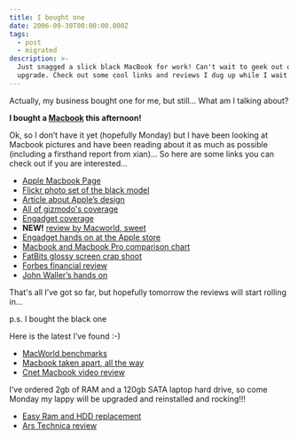 ```yaml
---
title: I bought one
date: 2006-09-30T00:00:00.000Z
tags:
  - post
  - migrated
description: >-
  Just snagged a slick black MacBook for work! Can't wait to geek out on it and
  upgrade. Check out some cool links and reviews I dug up while I wait!
---
```


Actually, my business bought one for me, but still… What am I talking about?

**I bought a [Macbook](http://www.apple.com/macbook/) this afternoon!**

Ok, so I don’t have it yet (hopefully Monday) but I have been looking at Macbook pictures and have been reading about it as much as possible (including a firsthand report from xian)… So here are some links you can check out if you are interested…

- [Apple Macbook Page](http://www.apple.com/macbook/)
- [Flickr photo set of the black model](http://www.flickr.com/photos/pealco/sets/72057594136649292/)
- [Article about Apple’s design](http://www.appleinsider.com/article.php?id=1750)
- [All of gizmodo's coverage](http://gizmodo.com/gadgets/macbook/)
- [Engadget coverage](http://www.engadget.com/2006/05/16/apple-launches-macbook-13-inch-core-duo-black-and-white-cases/)
- **NEW!** [review by Macworld, sweet](http://www.macworld.com/2006/05/firstlooks/macbookfirst/index.php)
- [Engadget hands on at the Apple store](http://www.engadget.com/2006/05/17/hands-on-with-the-apple-macbook/)
- [Macbook and Macbook Pro comparison chart](http://store.apple.com/Catalog/US/Images/comparison_chart.html?siteID=lw9MynSeamY-YeeW149Vmk0SuMTYMKvCrw)
- [FatBits glossy screen crap shoot](http://arstechnica.com/staff/fatbits.ars/2006/5/16/4004)
- [Forbes financial review](http://www.forbes.com/markets/bonds/2006/05/16/apple-macbook-0516markets18.html)
- [John Waller’s hands on](http://www.johnwaller.org/apple/macbook/)

That's all I’ve got so far, but hopefully tomorrow the reviews will start rolling in…

p.s. I bought the black one

Here is the latest I’ve found :-)

- [MacWorld benchmarks](http://www.macworld.com/2006/05/firstlooks/macbookbench/index.php)
- [Macbook taken apart, all the way](http://www.kodawarisan.com/macbook/macbook001.html)
- [Cnet Macbook video review](http://reviews.cnet.com/Apple_MacBook_13_inch_2_0GHz_Intel_Core_Duo/4505-3121_7-31884384-2.html?tag=nav)

I’ve ordered 2gb of RAM and a 120gb SATA laptop hard drive, so come Monday my lappy will be upgraded and reinstalled and rocking!!!

- [Easy Ram and HDD replacement](http://youtube.com/watch?v=8c6ckjy-gdY "Video")
- [Ars Technica review](http://arstechnica.com/reviews/hardware/macbook.ars/1)
